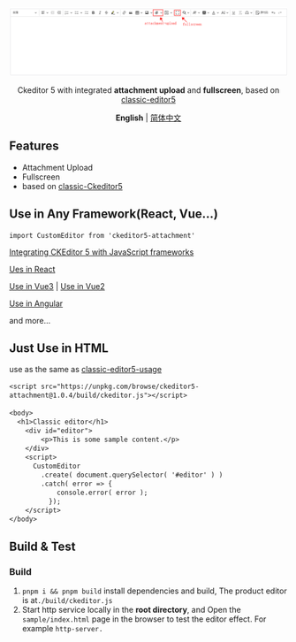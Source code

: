 <p align='center'>
  <img src='docs/img/screenshot.png' alt='screenshot' width='600'/>
</p>

<p align='center'>
Ckeditor 5 with integrated <b>attachment upload</b> and <b>fullscreen</b>, based on <a href="https://ckeditor.com/docs/ckeditor5/latest/installation/getting-started/predefined-builds.html#classic-editor" target="_blank">classic-editor5</a>
</p>

<p align='center'>
<b>English</b> | <a href="https://github.com/hjwforever/ckeditor5-attachment/blob/main/README.zh-CN.md">简体中文</a>
<!-- Contributors: Thanks for getting interested, however, we DON'T accept new transitions to the README, thanks. -->
</p>

## Features

- Attachment Upload
- Fullscreen
- based on [classic-Ckeditor5](https://ckeditor.com/docs/ckeditor5/latest/installation/getting-started/predefined-builds.html#classic-editor)

## Use in Any Framework(React, Vue...)


```
import CustomEditor from 'ckeditor5-attachment'

```

[Integrating CKEditor 5 with JavaScript frameworks](https://ckeditor.com/docs/ckeditor5/latest/installation/getting-started/frameworks/overview.html)

[Ues in React](https://ckeditor.com/docs/ckeditor5/latest/installation/getting-started/frameworks/react.html)

[Use in Vue3](https://ckeditor.com/docs/ckeditor5/latest/installation/getting-started/frameworks/vuejs-v3.html) | [Use in Vue2](https://ckeditor.com/docs/ckeditor5/latest/installation/getting-started/frameworks/vuejs-v2.html)

[Use in Angular](https://ckeditor.com/docs/ckeditor5/latest/installation/getting-started/frameworks/angular.html)

and more...

## Just Use in HTML

use as the same as [classic-editor5-usage](https://ckeditor.com/docs/ckeditor5/latest/installation/getting-started/quick-start.html)

```
<script src="https://unpkg.com/browse/ckeditor5-attachment@1.0.4/build/ckeditor.js"></script>

<body>
  <h1>Classic editor</h1>
    <div id="editor">
        <p>This is some sample content.</p>
    </div>
    <script>
      CustomEditor
        .create( document.querySelector( '#editor' ) )
        .catch( error => {
            console.error( error );
          });
    </script>
</body>

```

## Build & Test

### Build

1. `pnpm i && pnpm build` install dependencies and build, The product editor is at`./build/ckeditor.js`
2. Start http service locally in the **root directory**, and Open the `sample/index.html` page in the browser to test the editor effect. For example `http-server.`

